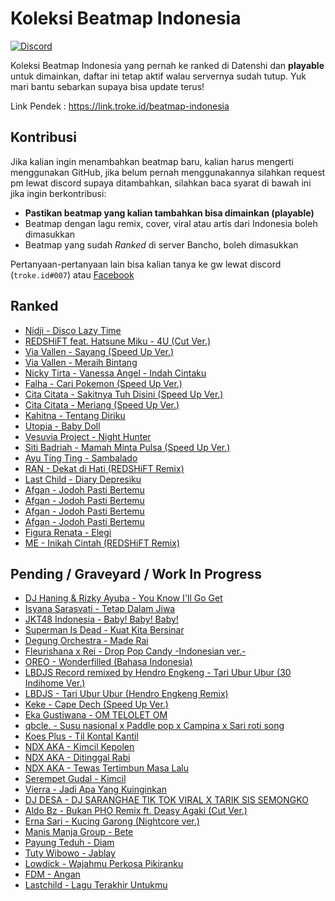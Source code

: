 # Koleksi Beatmap Indonesia
[![Discord](https://img.shields.io/badge/Discord-osu!%20Indonesia-blue)](https://discord.gg/43zVwRv/)

Koleksi Beatmap Indonesia yang pernah ke ranked di Datenshi dan **playable** untuk dimainkan, daftar ini tetap aktif walau servernya sudah tutup. Yuk mari bantu sebarkan supaya bisa update terus!

Link Pendek : https://link.troke.id/beatmap-indonesia

## Kontribusi

Jika kalian ingin menambahkan beatmap baru, kalian harus mengerti menggunakan GitHub, jika belum pernah menggunakannya silahkan request pm lewat discord supaya ditambahkan, silahkan baca syarat di bawah ini jika ingin berkontribusi:
  - **Pastikan beatmap yang kalian tambahkan bisa dimainkan (playable)**
  - Beatmap dengan lagu remix, cover, viral atau artis dari Indonesia boleh dimasukkan
  - Beatmap yang sudah *Ranked* di server Bancho, boleh dimasukkan

Pertanyaan-pertanyaan lain bisa kalian tanya ke gw lewat discord (`troke.id#007`) atau [Facebook](https://www.facebook.com/trokee12/)

## Ranked

- [Nidji - Disco Lazy Time](https://osu.ppy.sh/beatmapsets/15343)
- [REDSHiFT feat. Hatsune Miku - 4U (Cut Ver.)](https://osu.ppy.sh/beatmapsets/296752)
- [Via Vallen - Sayang (Speed Up Ver.)](https://osu.ppy.sh/beatmapsets/719436)
- [Via Vallen - Meraih Bintang](https://osu.ppy.sh/beatmapsets/844298)
- [Nicky Tirta - Vanessa Angel - Indah Cintaku](https://osu.ppy.sh/beatmapsets/132615)
- [Falha - Cari Pokemon (Speed Up Ver.)](https://osu.ppy.sh/beatmapsets/613128)
- [Cita Citata - Sakitnya Tuh Disini (Speed Up Ver.)](https://osu.ppy.sh/beatmapsets/240256)
- [Cita Citata - Meriang (Speed Up Ver.)](https://osu.ppy.sh/beatmapsets/415751)
- [Kahitna - Tentang Diriku](https://osu.ppy.sh/beatmapsets/337573)
- [Utopia - Baby Doll](https://osu.ppy.sh/beatmapsets/793188)
- [Vesuvia Project - Night Hunter](https://osu.ppy.sh/beatmapsets/109283)
- [Siti Badriah - Mamah Minta Pulsa (Speed Up Ver.)](https://osu.ppy.sh/beatmapsets/532917)
- [Ayu Ting Ting - Sambalado](https://osu.ppy.sh/beatmapsets/542425)
- [RAN - Dekat di Hati (REDSHiFT Remix)](https://osu.ppy.sh/beatmapsets/350207)
- [Last Child - Diary Depresiku](https://osu.ppy.sh/beatmapsets/350305)
- [Afgan - Jodoh Pasti Bertemu](https://osu.ppy.sh/beatmapsets/148987)
- [Afgan - Jodoh Pasti Bertemu](https://osu.ppy.sh/beatmapsets/498299)
- [Afgan - Jodoh Pasti Bertemu](https://osu.ppy.sh/beatmapsets/532965)
- [Afgan - Jodoh Pasti Bertemu](https://osu.ppy.sh/beatmapsets/428509)
- [Figura Renata - Elegi](https://osu.ppy.sh/beatmapsets/951803#taiko/1987633)
- [ME - Inikah Cintah (REDSHiFT Remix)](https://osu.ppy.sh/beatmapsets/328356)

## Pending / Graveyard / Work In Progress

- [DJ Haning & Rizky Ayuba - You Know I'll Go Get](https://osu.ppy.sh/beatmapsets/1137896#osu/2376902)
- [Isyana Sarasvati - Tetap Dalam Jiwa](https://osu.ppy.sh/beatmapsets/892743#osu/1866049)
- [JKT48 Indonesia - Baby! Baby! Baby!](https://osu.ppy.sh/beatmapsets/88789#mania/241776)
- [Superman Is Dead - Kuat Kita Bersinar](https://osu.ppy.sh/beatmapsets/52877#osu/170522)
- [Degung Orchestra - Made Rai](https://osu.ppy.sh/beatmapsets/486784#mania/1080091)
- [Fleurishana x Rei - Drop Pop Candy -Indonesian ver.-](https://osu.ppy.sh/beatmapsets/421724#osu/912035)
- [OREO - Wonderfilled (Bahasa Indonesia)](https://osu.ppy.sh/beatmapsets/349725#mania/773136)
- [LBDJS Record remixed by Hendro Engkeng - Tari Ubur Ubur (30 Indihome Ver.)](https://osu.ppy.sh/beatmapsets/1191560#taiko/2487020)
- [LBDJS - Tari Ubur Ubur (Hendro Engkeng Remix)](https://osu.ppy.sh/beatmapsets/1226559#osu/2572153)
- [Keke - Cape Dech (Speed Up Ver.)](https://osu.ppy.sh/beatmapsets/1100913#mania/2300069)
- [Eka Gustiwana - OM TELOLET OM](https://osu.ppy.sh/b/1562078)
- [qbcle. - Susu nasional x Paddle pop x Campina x Sari roti song](https://osu.ppy.sh/beatmapsets/1052176#osu/2198876)
- [Koes Plus - Til Kontal Kantil](https://osu.ppy.sh/b/2188659)
- [NDX AKA - Kimcil Kepolen](https://osu.ppy.sh/beatmapsets/1253553#osu/2605097)
- [NDX AKA - Ditinggal Rabi](https://osu.ppy.sh/b/2535501)
- [NDX AKA - Tewas Tertimbun Masa Lalu](https://osu.ppy.sh/beatmapsets/1207913#osu/2515303)
- [Serempet Gudal - Kimcil](https://osu.ppy.sh/beatmapsets/394407#mania/859441)
- [Vierra - Jadi Apa Yang Kuinginkan](https://osu.ppy.sh/beatmapsets/711005#mania/1503130)
- [DJ DESA - DJ SARANGHAE TIK TOK VIRAL X TARIK SIS SEMONGKO](https://osu.ppy.sh/beatmapsets/1280222#osu/2659402)
- [Aldo Bz - Bukan PHO Remix ft. Deasy Agaki (Cut Ver.)](https://osu.ppy.sh/beatmapsets/1291810#osu/2681222)
- [Erna Sari - Kucing Garong (Nightcore ver.)](https://osu.ppy.sh/beatmapsets/449457#mania/964445)
- [Manis Manja Group - Bete](https://osu.ppy.sh/beatmapsets/374466#mania/1703609)
- [Payung Teduh - Diam](https://osu.ppy.sh/beatmapsets/1242237#mania/2590431)
- [Tuty Wibowo - Jablay](https://osu.ppy.sh/beatmapsets/770137#mania/1619247)
- [Lowdick - Wajahmu Perkosa Pikiranku](https://osu.ppy.sh/beatmapsets/1239407#mania/2576870)
- [FDM - Angan](https://osu.ppy.sh/beatmapsets/629222)
- [Lastchild - Lagu Terakhir Untukmu](https://osu.ppy.sh/beatmapsets/605618)

